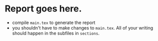 # Report goes here.

* compile `main.tex` to generate the report
* you shouldn't have to make changes to `main.tex`. All of your writing should happen in the subfiles in `sections`.